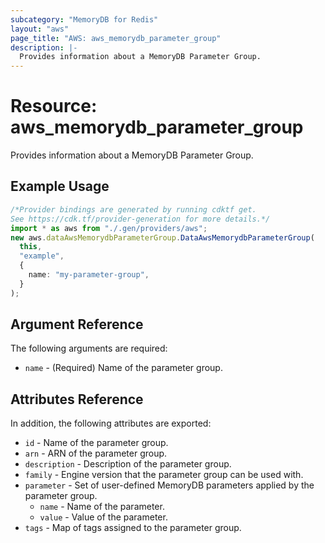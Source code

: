 ```yaml
---
subcategory: "MemoryDB for Redis"
layout: "aws"
page_title: "AWS: aws_memorydb_parameter_group"
description: |-
  Provides information about a MemoryDB Parameter Group.
---
```


# Resource: aws\_memorydb\_parameter\_group

Provides information about a MemoryDB Parameter Group.

## Example Usage

```typescript
/*Provider bindings are generated by running cdktf get.
See https://cdk.tf/provider-generation for more details.*/
import * as aws from "./.gen/providers/aws";
new aws.dataAwsMemorydbParameterGroup.DataAwsMemorydbParameterGroup(
  this,
  "example",
  {
    name: "my-parameter-group",
  }
);

```

## Argument Reference

The following arguments are required:

* `name` - (Required) Name of the parameter group.

## Attributes Reference

In addition, the following attributes are exported:

* `id` - Name of the parameter group.
* `arn` - ARN of the parameter group.
* `description` - Description of the parameter group.
* `family` - Engine version that the parameter group can be used with.
* `parameter` - Set of user-defined MemoryDB parameters applied by the parameter group.
  * `name` - Name of the parameter.
  * `value` - Value of the parameter.
* `tags` - Map of tags assigned to the parameter group.
